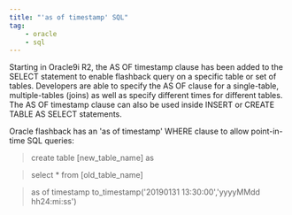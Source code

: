 ```yaml
---
title: "'as of timestamp' SQL"
tag: 
    - oracle 
    - sql
---
```

Starting in Oracle9i R2, the AS OF timestamp clause has been added to the SELECT statement to enable flashback query on a specific table or set of tables. Developers are able to specify the AS OF clause for a single-table, multiple-tables (joins) as well as specify different times for different tables. The AS OF timestamp clause can also be used inside INSERT or CREATE TABLE AS SELECT statements.


Oracle flashback has an 'as of timestamp' WHERE clause to allow point-in-time SQL queries:


> create table [new_table_name] as

> select * from  [old_table_name]

> as of timestamp to_timestamp('20190131 13:30:00','yyyyMMdd hh24:mi:ss')

